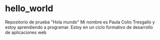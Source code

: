 # hello_world
Repositorio de prueba "Hola mundo"
Mi nombre es Paula Colio Tresgallo y estoy aprendiendo a programar. Estoy en un ciclo formativo de desarrollo de aplicaciones web
